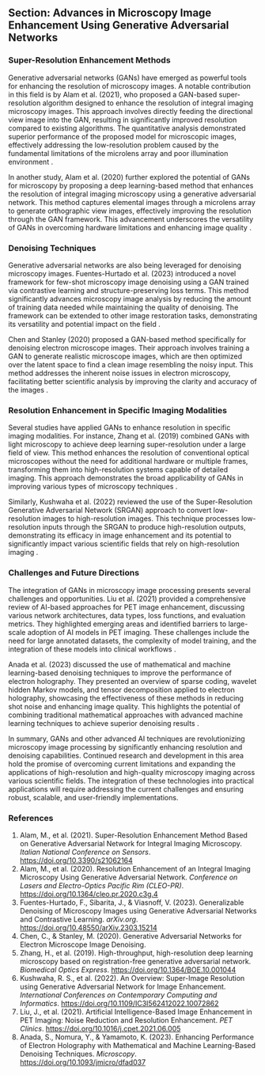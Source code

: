 ## Section: Advances in Microscopy Image Enhancement Using Generative Adversarial Networks

### Super-Resolution Enhancement Methods

Generative adversarial networks (GANs) have emerged as powerful tools for enhancing the resolution of microscopy images. A notable contribution in this field is by Alam et al. (2021), who proposed a GAN-based super-resolution algorithm designed to enhance the resolution of integral imaging microscopy images. This approach involves directly feeding the directional view image into the GAN, resulting in significantly improved resolution compared to existing algorithms. The quantitative analysis demonstrated superior performance of the proposed model for microscopic images, effectively addressing the low-resolution problem caused by the fundamental limitations of the microlens array and poor illumination environment .

In another study, Alam et al. (2020) further explored the potential of GANs for microscopy by proposing a deep learning-based method that enhances the resolution of integral imaging microscopy using a generative adversarial network. This method captures elemental images through a microlens array to generate orthographic view images, effectively improving the resolution through the GAN framework. This advancement underscores the versatility of GANs in overcoming hardware limitations and enhancing image quality .

### Denoising Techniques

Generative adversarial networks are also being leveraged for denoising microscopy images. Fuentes-Hurtado et al. (2023) introduced a novel framework for few-shot microscopy image denoising using a GAN trained via contrastive learning and structure-preserving loss terms. This method significantly advances microscopy image analysis by reducing the amount of training data needed while maintaining the quality of denoising. The framework can be extended to other image restoration tasks, demonstrating its versatility and potential impact on the field .

Chen and Stanley (2020) proposed a GAN-based method specifically for denoising electron microscope images. Their approach involves training a GAN to generate realistic microscope images, which are then optimized over the latent space to find a clean image resembling the noisy input. This method addresses the inherent noise issues in electron microscopy, facilitating better scientific analysis by improving the clarity and accuracy of the images .

### Resolution Enhancement in Specific Imaging Modalities

Several studies have applied GANs to enhance resolution in specific imaging modalities. For instance, Zhang et al. (2019) combined GANs with light microscopy to achieve deep learning super-resolution under a large field of view. This method enhances the resolution of conventional optical microscopes without the need for additional hardware or multiple frames, transforming them into high-resolution systems capable of detailed imaging. This approach demonstrates the broad applicability of GANs in improving various types of microscopy techniques .

Similarly, Kushwaha et al. (2022) reviewed the use of the Super-Resolution Generative Adversarial Network (SRGAN) approach to convert low-resolution images to high-resolution images. This technique processes low-resolution inputs through the SRGAN to produce high-resolution outputs, demonstrating its efficacy in image enhancement and its potential to significantly impact various scientific fields that rely on high-resolution imaging .

### Challenges and Future Directions

The integration of GANs in microscopy image processing presents several challenges and opportunities. Liu et al. (2021) provided a comprehensive review of AI-based approaches for PET image enhancement, discussing various network architectures, data types, loss functions, and evaluation metrics. They highlighted emerging areas and identified barriers to large-scale adoption of AI models in PET imaging. These challenges include the need for large annotated datasets, the complexity of model training, and the integration of these models into clinical workflows .

Anada et al. (2023) discussed the use of mathematical and machine learning-based denoising techniques to improve the performance of electron holography. They presented an overview of sparse coding, wavelet hidden Markov models, and tensor decomposition applied to electron holography, showcasing the effectiveness of these methods in reducing shot noise and enhancing image quality. This highlights the potential of combining traditional mathematical approaches with advanced machine learning techniques to achieve superior denoising results .

In summary, GANs and other advanced AI techniques are revolutionizing microscopy image processing by significantly enhancing resolution and denoising capabilities. Continued research and development in this area hold the promise of overcoming current limitations and expanding the applications of high-resolution and high-quality microscopy imaging across various scientific fields. The integration of these technologies into practical applications will require addressing the current challenges and ensuring robust, scalable, and user-friendly implementations.

### References
1. Alam, M., et al. (2021). Super-Resolution Enhancement Method Based on Generative Adversarial Network for Integral Imaging Microscopy. *Italian National Conference on Sensors*. https://doi.org/10.3390/s21062164
2. Alam, M., et al. (2020). Resolution Enhancement of an Integral Imaging Microscopy Using Generative Adversarial Network. *Conference on Lasers and Electro-Optics Pacific Rim (CLEO-PR)*. https://doi.org/10.1364/cleo.pr.2020.c3g.4
3. Fuentes-Hurtado, F., Sibarita, J., & Viasnoff, V. (2023). Generalizable Denoising of Microscopy Images using Generative Adversarial Networks and Contrastive Learning. *arXiv.org*. https://doi.org/10.48550/arXiv.2303.15214
4. Chen, C., & Stanley, M. (2020). Generative Adversarial Networks for Electron Microscope Image Denoising.
5. Zhang, H., et al. (2019). High-throughput, high-resolution deep learning microscopy based on registration-free generative adversarial network. *Biomedical Optics Express*. https://doi.org/10.1364/BOE.10.001044
6. Kushwaha, R. S., et al. (2022). An Overview: Super-Image Resolution using Generative Adversarial Network for Image Enhancement. *International Conferences on Contemporary Computing and Informatics*. https://doi.org/10.1109/IC3I562412022.10072862
7. Liu, J., et al. (2021). Artificial Intelligence-Based Image Enhancement in PET Imaging: Noise Reduction and Resolution Enhancement. *PET Clinics*. https://doi.org/10.1016/j.cpet.2021.06.005
8. Anada, S., Nomura, Y., & Yamamoto, K. (2023). Enhancing Performance of Electron Holography with Mathematical and Machine Learning-Based Denoising Techniques. *Microscopy*. https://doi.org/10.1093/jmicro/dfad037

   
